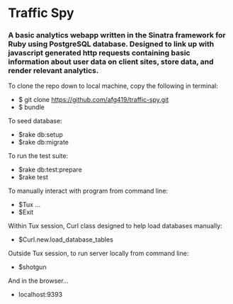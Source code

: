 # Traffic Spy

### A basic analytics webapp written in the Sinatra framework for Ruby using PostgreSQL database.  Designed to link up with javascript generated http requests containing basic information about user data on client sites, store data, and render relevant analytics.

To clone the repo down to local machine, copy the following in terminal:
- $ git clone https://github.com/afg419/traffic-spy.git
- $ bundle

To seed database:
- $rake db:setup
- $rake db:migrate

To run the test suite:
- $rake db:test:prepare
- $rake test

To manually interact with program from command line:

- $Tux ...
- $Exit

Within Tux session, Curl class designed to help load databases manually:
- $Curl.new.load_database_tables 

Outside Tux session, to run server locally from command line: 
- $shotgun

And in the browser...
- localhost:9393
